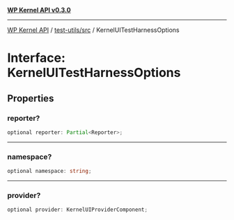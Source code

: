 [**WP Kernel API v0.3.0**](../../../README.md)

---

[WP Kernel API](../../../README.md) / [test-utils/src](../README.md) / KernelUITestHarnessOptions

# Interface: KernelUITestHarnessOptions

## Properties

### reporter?

```ts
optional reporter: Partial<Reporter>;
```

---

### namespace?

```ts
optional namespace: string;
```

---

### provider?

```ts
optional provider: KernelUIProviderComponent;
```
